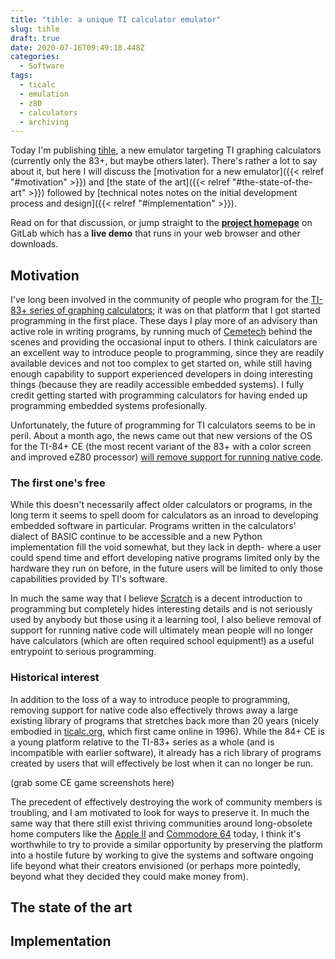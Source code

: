 ```yaml
---
title: "tihle: a unique TI calculator emulator"
slug: tihle
draft: true
date: 2020-07-16T09:49:18.448Z
categories:
  - Software
tags:
  - ticalc
  - emulation
  - z80
  - calculators
  - archiving
---
```

Today I'm publishing [tihle](https://gitlab.com/taricorp/tihle), a new emulator targeting TI graphing calculators (currently only the 83+, but maybe others later). There's rather a lot to say about it, but here I will discuss the [motivation for a new emulator]({{< relref "#motivation" >}}) and [the state of the art]({{< relref "#the-state-of-the-art" >}}) followed by [technical notes notes on the initial development process and design]({{< relref "#implementation" >}}).

Read on for that discussion, or jump straight to the **[project homepage](https://gitlab.com/taricorp/tihle)** on GitLab which has a **live demo** that runs in your web browser and other downloads.

<!--more-->

## Motivation

I've long been involved in the community of people who program for the [TI-83+ series of graphing calculators](https://en.wikipedia.org/wiki/TI-83_series); it was on that platform that I got started programming in the first place. These days I play more of an advisory than active role in writing programs, by running much of [Cemetech](https://www.cemetech.net/) behind the scenes and providing the occasional input to others. I think calculators are an excellent way to introduce people to programming, since they are readily available devices and not too complex to get started on, while still having enough capability to support experienced developers in doing interesting things (because they are readily accessible embedded systems). I fully credit getting started with programming calculators for having ended up programming embedded systems profesionally.

Unfortunately, the future of programming for TI calculators seems to be in peril. About a month ago, the news came out that new versions of the OS for the TI-84+ CE (the most recent variant of the 83+ with a color screen and improved eZ80 processor) [will remove support for running native code](https://www.cemetech.net/news/2020/5/949/_/ti-removes-asmc-programming-from-ti-83-premium-ce).

### The first one's free

While this doesn't necessarily affect older calculators or programs, in the long term it seems to spell doom for calculators as an inroad to developing embedded software in particular. Programs written in the calculators' dialect of BASIC continue to be accessible and a new Python implementation fill the void somewhat, but they lack in depth- where a user could spend time and effort developing native programs limited only by the hardware they run on before, in the future users will be limited to only those capabilities provided by TI's software.

In much the same way that I believe [Scratch](https://en.wikipedia.org/wiki/Scratch_(programming_language)) is a decent introduction to programming but completely hides interesting details and is not seriously used by anybody but those using it a learning tool, I also believe removal of support for running native code will ultimately mean people will no longer have calculators (which are often required school equipment!) as a useful entrypoint to serious programming.

### Historical interest

In addition to the loss of a way to introduce people to programming, removing support for native code also effectively throws away a large existing library of programs that stretches back more than 20 years (nicely embodied in [ticalc.org](https://www.ticalc.org/), which first came online in 1996). While the 84+ CE is a young platform relative to the TI-83+ series as a whole (and is incompatible with earlier software), it already has a rich library of programs created by users that will effectively be lost when it can no longer be run.

(grab some CE game screenshots here)

The precedent of effectively destroying the work of community members is troubling, and I am motivated to look for ways to preserve it. In much the same way that there still exist thriving communities around long-obsolete home computers like the [Apple II](https://apple2online.com/) and [Commodore 64](https://thec64community.online/) today, I think it's worthwhile to try to provide a similar opportunity by preserving the platform into a hostile future by working to give the systems and software ongoing life beyond what their creators envisioned (or perhaps more pointedly, beyond what they decided they could make money from).

## The state of the art

## Implementation